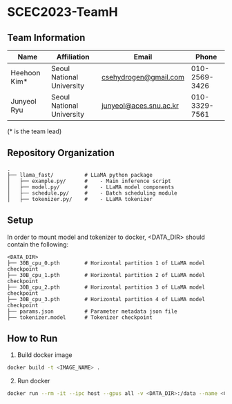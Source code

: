 # SCEC2023-TeamH

## Team Information
| Name  | Affiliation | Email | Phone |
|-------|---------|------------------|------------------|
| Heehoon Kim* | Seoul National University | csehydrogen@gmail.com | 010-2569-3426 |
| Junyeol Ryu | Seoul National University | junyeol@aces.snu.ac.kr | 010-3329-7561 |

(* is the team lead)

## Repository Organization
```
.
├── llama_fast/          # LLaMA python package
│   ├── example.py/      #    - Main inference script
│   ├── model.py/        #    - LLaMA model components
│   ├── schedule.py/     #    - Batch scheduling module
│   ├── tokenizer.py/    #    - LLaMA tokenizer
```

## Setup
In order to mount model and tokenizer to docker, <DATA_DIR> should contain the following:
```
<DATA_DIR>
├── 30B_cpu_0.pth        # Horizontal partition 1 of LLaMA model checkpoint 
├── 30B_cpu_1.pth        # Horizontal partition 2 of LLaMA model checkpoint 
├── 30B_cpu_2.pth        # Horizontal partition 3 of LLaMA model checkpoint 
├── 30B_cpu_3.pth        # Horizontal partition 4 of LLaMA model checkpoint 
├── params.json          # Parameter metadata json file 
├── tokenizer.model      # Tokenizer checkpoint 
```

## How to Run
1. Build docker image
```bash
docker build -t <IMAGE_NAME> .
```
2. Run docker 
```bash
docker run --rm -it --ipc host --gpus all -v <DATA_DIR>:/data --name <CONTAINER_NAME> <IMAGE_NAME>
```